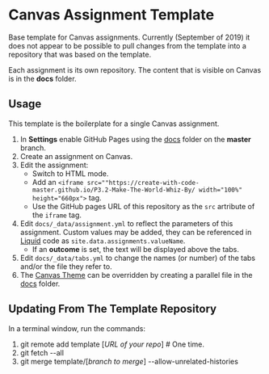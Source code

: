 # Canvas Assignment Template

Base template for Canvas assignments. Currently (September of 2019) it does not appear to be possible to pull changes from the template into a repository that was based on the template.

Each assignment is its own repository. The content that is visible on Canvas is in the **docs** folder.

## Usage

This template is the boilerplate for a single Canvas assignment.

1. In **Settings** enable GitHub Pages using the [docs](docs) folder on the **master** branch.
1. Create an assignment on Canvas.
1. Edit the assignment:
   - Switch to HTML mode.
   - Add an ```<iframe src=""https://create-with-code-master.github.io/P3.2-Make-The-World-Whiz-By/ width="100%" height="660px">``` tag.
   - Use the GitHub pages URL of this repository as the ```src``` artribute of the ```iframe``` tag.
1. Edit ```docs/_data/assignment.yml``` to reflect the parameters of this assignment. Custom values may be added, they can be referenced in [Liquid][] code as ```site.data.assignments.valueName```.
   - If an **outcome** is set, the text will be displayed above the tabs.
1. Edit ```docs/_data/tabs.yml``` to change the names (or number) of the tabs and/or the file they refer to.
1. The [Canvas Theme][canvas-theme] can be overridden by creating a parallel file in the [docs](docs) folder.

[canvas-theme]: <https://github.com/DouglasUrner/canvas>
[liquid]: <https://shopify.github.io/liquid/>

## Updating From The Template Repository

In a terminal window, run the commands:

1. git remote add template [_URL of your repo_] # One time.
1. git fetch --all
1. git merge template/[_branch to merge_] --allow-unrelated-histories
